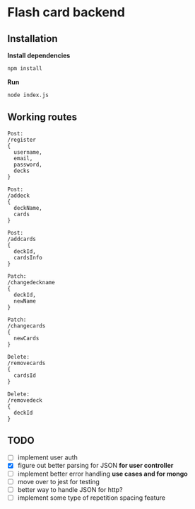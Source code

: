 # Flash card backend

## Installation

**Install dependencies**
```bash
npm install 
```
**Run**
```bash
node index.js 
```

## Working routes
```
Post:
/register
{ 
  username,
  email,
  password,
  decks 
}
```

```
Post: 
/addeck
{
  deckName,
  cards
}
```

```
Post:
/addcards
{
  deckId,
  cardsInfo
}
```

```
Patch:
/changedeckname
{
  deckId,
  newName
}
```

```
Patch: 
/changecards
{
  newCards
}
```

```
Delete: 
/removecards
{
  cardsId
}
```

```
Delete:
/removedeck
{
  deckId
}
```
## TODO

- [ ] implement user auth
- [x] figure out better parsing for JSON **for user controller**
- [ ] implement better error handling **use cases and for mongo**
- [ ] move over to jest for testing
- [ ] better way to handle JSON for http? 
- [ ] implement some type of repetition spacing feature
